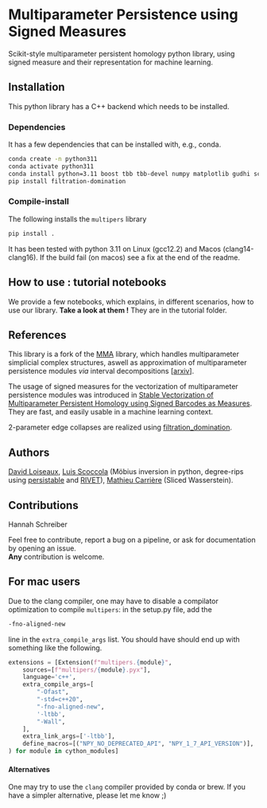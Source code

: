 # Multiparameter Persistence using Signed Measures
Scikit-style multiparameter persistent homology python library, using signed measure and their representation for machine learning. 

## Installation
This python library has a C++ backend which needs to be installed. 

### Dependencies
It has a few dependencies that can be installed with, e.g., conda.
```sh
conda create -n python311
conda activate python311
conda install python=3.11 boost tbb tbb-devel numpy matplotlib gudhi scikit-learn cython sympy tqdm cycler typing shapely numba -c conda-forge
pip install filtration-domination
```

### Compile-install
The following installs the `multipers` library
```sh
pip install .
```
It has been tested with python 3.11 on Linux (gcc12.2) and Macos (clang14-clang16). If the build fail (on macos) see a fix at the end of the readme. 

## How to use : tutorial notebooks
We provide a few notebooks, which explains, in different scenarios, how to use our library. **Take a look at them !** They are in the tutorial folder.


## References
This library is a fork of the [MMA](https://github.com/DavidLapous/multipers) library, which handles multiparameter simplicial complex structures, aswell as approximation of multiparameter persistence modules *via* interval decompositions [[arxiv](https://arxiv.org/abs/2206.02026)].

The usage of signed measures for the vectorization of multiparameter persistence modules was introduced in [Stable Vectorization of Multiparameter Persistent Homology using Signed Barcodes as Measures](https://arxiv.org/abs/2306.03801). They are fast, and easily usable in a machine learning context.

2-parameter edge collapses are realized using [filtration_domination](https://github.com/aj-alonso/filtration_domination/).


## Authors
[David Loiseaux](https://www-sop.inria.fr/members/David.Loiseaux/index.html), [Luis Scoccola](https://luisscoccola.com/) 
(Möbius inversion in python, degree-rips using [persistable](https://github.com/LuisScoccola/persistable) and [RIVET](https://github.com/rivetTDA/rivet/)), [Mathieu Carrière](https://www-sop.inria.fr/members/Mathieu.Carriere/) (Sliced Wasserstein).

## Contributions
Hannah Schreiber

Feel free to contribute, report a bug on a pipeline, or ask for documentation by opening an issue.<br>
**Any** contribution is welcome.




## For mac users 
Due to the clang compiler, one may have to disable a compilator optimization to compile `multipers`: in the setup.py file, add the 
```bash
-fno-aligned-new
```
line in the `extra_compile_args` list. You should have should end up with something like the following.
```python
extensions = [Extension(f"multipers.{module}",
	sources=[f"multipers/{module}.pyx"],
	language='c++',
	extra_compile_args=[
		"-Ofast",
		"-std=c++20",
		"-fno-aligned-new",
		'-ltbb',
		"-Wall",
	],
	extra_link_args=['-ltbb'],
	define_macros=[("NPY_NO_DEPRECATED_API", "NPY_1_7_API_VERSION")],
) for module in cython_modules]
```
#### Alternatives
One may try to use the `clang` compiler provided by conda or brew. If you have a simpler alternative, please let me know ;)